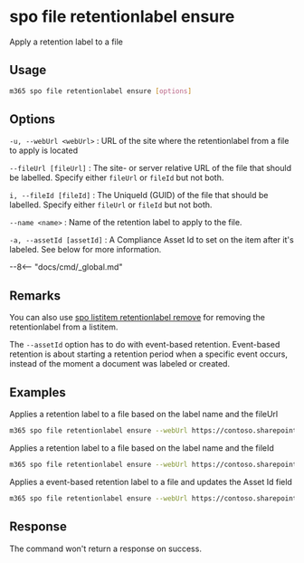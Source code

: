 # spo file retentionlabel ensure

Apply a retention label to a file

## Usage

```sh
m365 spo file retentionlabel ensure [options]
```

## Options

`-u, --webUrl <webUrl>`
: URL of the site where the retentionlabel from a file to apply is located

`--fileUrl [fileUrl]`
: The site- or server relative URL of the file that should be labelled. Specify either `fileUrl` or `fileId` but not both.

`i, --fileId [fileId]`
: The UniqueId (GUID) of the file that should be labelled. Specify either `fileUrl` or `fileId` but not both.

`--name <name>`
: Name of the retention label to apply to the file.

`-a, --assetId [assetId]`
: A Compliance Asset Id to set on the item after it's labeled. See below for more information.

--8<-- "docs/cmd/_global.md"

## Remarks

You can also use [spo listitem retentionlabel remove](./../../../cmd/spo//listitem/listitem-retentionlabel-remove.md) for removing the retentionlabel from a listitem.

The `--assetId` option has to do with event-based retention. Event-based retention is about starting a retention period when a specific event occurs, instead of the moment a document was labeled or created.

## Examples

Applies a retention label to a file based on the label name and the fileUrl

```sh
m365 spo file retentionlabel ensure --webUrl https://contoso.sharepoint.com/sites/project-x --fileUrl '/Shared Documents/Document.docx' --name 'Some label'
```

Applies a retention label to a file based on the label name and the fileId

```sh
m365 spo file retentionlabel ensure --webUrl https://contoso.sharepoint.com/sites/project-x --fileId '26541f96-017c-4189-a604-599e083533b8' --name 'Some label'
```

Applies a event-based retention label to a file and updates the Asset Id field

```sh
m365 spo file retentionlabel ensure --webUrl https://contoso.sharepoint.com/sites/project-x --fileId '26541f96-017c-4189-a604-599e083533b8' --name 'Some label' --assetId 'XYZ'
```

## Response

The command won't return a response on success.
